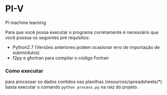 # PI-V
PI machine learning

Para que você possa executar o programa corretamente é necessário que você possua os seguintes pré requisitos:
  * Python2.7 (Versões anteriores podem ocasionar erro de importação de submódulos)
  * f2py e gfortran para compilar o código Fortran

### Como executar
para processar os dados contidos nas planilhas (resources/spreadsheets/*)
basta executar o comando `python process.py` na raiz do projeto.
